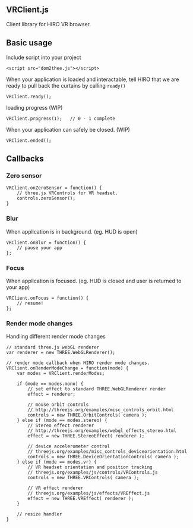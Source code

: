 ## VRClient.js

Client library for HIRO VR browser.


## Basic usage


Include script into your project

    <script src="dom2thee.js"></script>


When your application is loaded and interactable, tell HIRO that we are ready to pull back the curtains by calling `ready()`

    VRClient.ready();


loading progress (WIP)

    VRClient.progress(1);   // 0 - 1 complete


When your application can safely be closed. (WIP)

    VRClient.ended();



## Callbacks

### Zero sensor

    VRClient.onZeroSensor = function() {
        // three.js VRControls for VR headset.
	    controls.zeroSensor();
	}



### Blur

When application is in background. (eg. HUD is open)

    VRClient.onBlur = function() {
        // pause your app
    };


### Focus

When application is focused. (eg. HUD is closed and user is returned to your app)

    VRClient.onFocus = function() {
        // resume!
    };


### Render mode changes

Handling different render mode changes


    // standard three.js webGL renderer
    var renderer = new THREE.WebGLRenderer();

    // render mode callback when HIRO render mode changes.
    VRClient.onRenderModeChange = function(mode) {
    	var modes = VRClient.renderModes;

    	if (mode == modes.mono) {
    	    // set effect to standard THREE.WebGLRenderer render
    		effect = renderer;

    		// mouse orbit controls
    		// http://threejs.org/examples/misc_controls_orbit.html
    		controls = new THREE.OrbitControls( camera );
    	} else if (mode == modes.stereo) {
    	    // Stereo effect renderer
    	    // http://threejs.org/examples/webgl_effects_stereo.html
    		effect = new THREE.StereoEffect( renderer );

    		// device accelerometer control
    	    // threejs.org/examples/misc_controls_deviceorientation.html
    		controls = new THREE.DeviceOrientationControls( camera );
    	} else if (mode == modes.vr) {
    		// VR headset orientation and position tracking
    		// threejs.org/examples/js/controls/VRControls.js
    		controls = new THREE.VRControls( camera );

    		// VR effect renderer
    		// threejs.org/examples/js/effects/VREffect.js
    		effect = new THREE.VREffect( renderer );
    	}

    	// resize handler
    }
